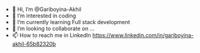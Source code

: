 - 👋 Hi, I’m @Gariboyina-Akhil
- 👀 I’m interested in coding
- 🌱 I’m currently learning Full stack development
- 💞️ I’m looking to collaborate on ...
- 📫 How to reach me in LinkedIn https://www.linkedin.com/in/gariboyina-akhil-65b82320b

<!---
Gariboyina-Akhil/Gariboyina-Akhil is a ✨ special ✨ repository because its `README.md` (this file) appears on your GitHub profile.
You can click the Preview link to take a look at your changes.
--->
